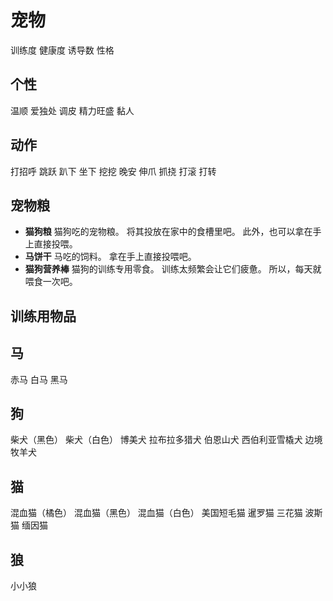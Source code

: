 # 宠物

训练度
健康度
诱导数
性格

## 个性

温顺
爱独处
调皮
精力旺盛
黏人

## 动作

打招呼
跳跃
趴下
坐下
挖挖
晚安
伸爪
抓挠
打滚
打转

## 宠物粮

- **猫狗粮**
猫狗吃的宠物粮。
将其投放在家中的食槽里吧。
此外，也可以拿在手上直接投喂。
- **马饼干**
马吃的饲料。
拿在手上直接投喂吧。
- **猫狗营养棒**
猫狗的训练专用零食。
训练太频繁会让它们疲惫。
所以，每天就喂食一次吧。

## 训练用物品

## 马

赤马
白马
黑马

## 狗

柴犬（黑色）
柴犬（白色）
博美犬
拉布拉多猎犬
伯恩山犬
西伯利亚雪橇犬
边境牧羊犬

## 猫

混血猫（橘色）
混血猫（黑色）
混血猫（白色）
美国短毛猫
暹罗猫
三花猫
波斯猫
缅因猫

## 狼

小小狼
